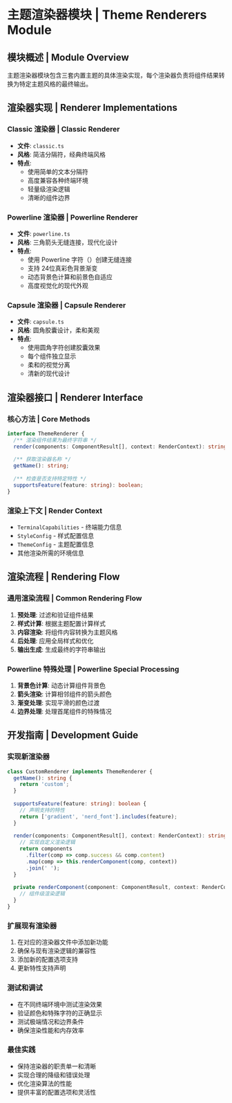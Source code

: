 # 主题渲染器模块 | Theme Renderers Module

## 模块概述 | Module Overview

主题渲染器模块包含三套内置主题的具体渲染实现，每个渲染器负责将组件结果转换为特定主题风格的最终输出。

## 渲染器实现 | Renderer Implementations

### Classic 渲染器 | Classic Renderer
- **文件**: `classic.ts`
- **风格**: 简洁分隔符，经典终端风格
- **特点**: 
  - 使用简单的文本分隔符
  - 高度兼容各种终端环境
  - 轻量级渲染逻辑
  - 清晰的组件边界

### Powerline 渲染器 | Powerline Renderer
- **文件**: `powerline.ts`
- **风格**: 三角箭头无缝连接，现代化设计
- **特点**:
  - 使用 Powerline 字符（）创建无缝连接
  - 支持 24位真彩色背景渐变
  - 动态背景色计算和前景色自适应
  - 高度视觉化的现代外观

### Capsule 渲染器 | Capsule Renderer  
- **文件**: `capsule.ts`
- **风格**: 圆角胶囊设计，柔和美观
- **特点**:
  - 使用圆角字符创建胶囊效果
  - 每个组件独立显示
  - 柔和的视觉分离
  - 清新的现代设计

## 渲染器接口 | Renderer Interface

### 核心方法 | Core Methods
```typescript
interface ThemeRenderer {
  /** 渲染组件结果为最终字符串 */
  render(components: ComponentResult[], context: RenderContext): string;
  
  /** 获取渲染器名称 */
  getName(): string;
  
  /** 检查是否支持特定特性 */
  supportsFeature(feature: string): boolean;
}
```

### 渲染上下文 | Render Context
- `TerminalCapabilities` - 终端能力信息
- `StyleConfig` - 样式配置信息
- `ThemeConfig` - 主题配置信息
- 其他渲染所需的环境信息

## 渲染流程 | Rendering Flow

### 通用渲染流程 | Common Rendering Flow
1. **预处理**: 过滤和验证组件结果
2. **样式计算**: 根据主题配置计算样式
3. **内容渲染**: 将组件内容转换为主题风格
4. **后处理**: 应用全局样式和优化
5. **输出生成**: 生成最终的字符串输出

### Powerline 特殊处理 | Powerline Special Processing
1. **背景色计算**: 动态计算组件背景色
2. **箭头渲染**: 计算相邻组件的箭头颜色
3. **渐变处理**: 实现平滑的颜色过渡
4. **边界处理**: 处理首尾组件的特殊情况

## 开发指南 | Development Guide

### 实现新渲染器
```typescript
class CustomRenderer implements ThemeRenderer {
  getName(): string {
    return 'custom';
  }
  
  supportsFeature(feature: string): boolean {
    // 声明支持的特性
    return ['gradient', 'nerd_font'].includes(feature);
  }
  
  render(components: ComponentResult[], context: RenderContext): string {
    // 实现自定义渲染逻辑
    return components
      .filter(comp => comp.success && comp.content)
      .map(comp => this.renderComponent(comp, context))
      .join(' ');
  }
  
  private renderComponent(component: ComponentResult, context: RenderContext): string {
    // 组件级渲染逻辑
  }
}
```

### 扩展现有渲染器
1. 在对应的渲染器文件中添加新功能
2. 确保与现有渲染逻辑的兼容性
3. 添加新的配置选项支持
4. 更新特性支持声明

### 测试和调试
- 在不同终端环境中测试渲染效果
- 验证颜色和特殊字符的正确显示
- 测试极端情况和边界条件
- 确保渲染性能和内存效率

### 最佳实践
- 保持渲染器的职责单一和清晰
- 实现合理的降级和错误处理
- 优化渲染算法的性能
- 提供丰富的配置选项和灵活性